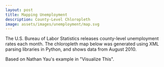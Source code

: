 ```yaml
---
layout: post
title: Mapping Unemployment
description: County-Level Chloropleth
image: assets/images/unemployment/map.svg
---
```


The U.S. Bureau of Labor Statistics releases county-level unemployment rates each month. The chloropleth map below was generated using XML parsing libraries in Python, and shows data from August 2010.

<img src="https://swetharevanur.github.io/assets/images/unemployment/map.svg" alt="" />
<br>
Based on Nathan Yau's example in "Visualize This".

